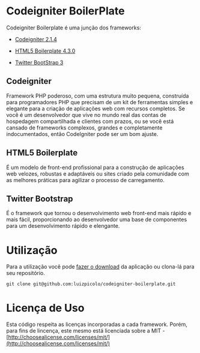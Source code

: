 # Codeigniter BoilerPlate

Codeigniter Boilerplate é uma junção dos frameworks: 

- [Codeigniter 2.1.4](http://ellislab.com/codeigniter)

- [HTML5 Boilerplate 4.3.0](http://html5boilerplate.com/)

- [Twitter BootStrap 3](http://getbootstrap.com/)

## Codeigniter
Framework PHP poderoso, com uma estrutura muito pequena, construída para programadores PHP que precisam de um kit de ferramentas simples e elegante para a criação de aplicações web com recursos completos. Se você é um desenvolvedor que vive no mundo real das contas de hospedagem compartilhada e clientes com prazos, ou se você está cansado de frameworks complexos, grandes e completamente indocumentados, então CodeIgniter pode ser um bom ajuste.

## HTML5 Boilerplate
É um modelo de front-end profissional para a construção de aplicações web velozes, robustas e adaptáveis ​​ou sites criado pela comunidade com as melhores práticas para agilizar o processo de carregamento.

## Twitter Bootstrap
É o framework que tornou o desenvolvimento web front-end mais rápido e mais fácil, proporcionando ao desenvolvedor uma base de componentes para um desenvolvimento rápido e elengante.

# Utilização

Para a utilização você pode [fazer o download](https://github.com/luizpicolo/codeigniter-boilerplate/releases/tag/v0.1) da aplicação ou clona-lá  para seu repositório.

    git clone git@github.com:luizpicolo/codeigniter-boilerplate.git

# Licença de Uso

Esta código respeita as licenças incorporadas a cada framework. Porém, para fins de lincença, este mesmo está licenciada sobre a MIT - [http://choosealicense.com/licenses/mit/](http://choosealicense.com/licenses/mit/)